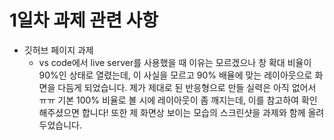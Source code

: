 # 1일차 과제 관련 사항
* 깃허브 페이지 과제
  * vs code에서 live server를 사용했을 때 이유는 모르겠으나 창 확대 비율이 90%인 상태로 열렸는데, 이 사실을 모르고 90% 배율에 맞는 레이아웃으로 화면을 다듬게 되었습니다. 제가 제대로 된 반응형으로 만들 실력은 아직 없어서 ㅠㅠ 기본 100% 비율로 볼 시에 레이아웃이 좀 깨지는데, 이를 참고하여 확인해주셨으면 합니다! 또한 제 화면상 보이는 모습의 스크린샷을 과제와 함께 올려두었습니다.
